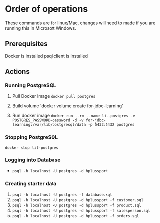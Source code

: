 # Order of operations
These commands are for linux/Mac, changes will need to made if you are running this in Microsoft Windows.

## Prerequisites
Docker is installed
psql client is installed

## Actions

### Running PostgreSQL
1. Pull Docker Image
`docker pull postgres`

2. Build volume
'docker volume create for-jdbc-learning'

3. Run docker image
`docker run --rm --name lil-postgres -e POSTGRES_PASSWORD=password -d -v for-jdbc-learning:/var/lib/postgresql/data -p 5432:5432 postgres`

### Stopping PostgreSQL
`docker stop lil-postgres`

### Logging into Database
* `psql -h localhost -U postgres -d hplussport`

### Creating starter data
1. `psql -h localhost -U postgres -f database.sql`
2. `psql -h localhost -U postgres -d hplussport -f customer.sql`
3. `psql -h localhost -U postgres -d hplussport -f product.sql`
4. `psql -h localhost -U postgres -d hplussport -f salesperson.sql`
5. `psql -h localhost -U postgres -d hplussport -f orders.sql`
